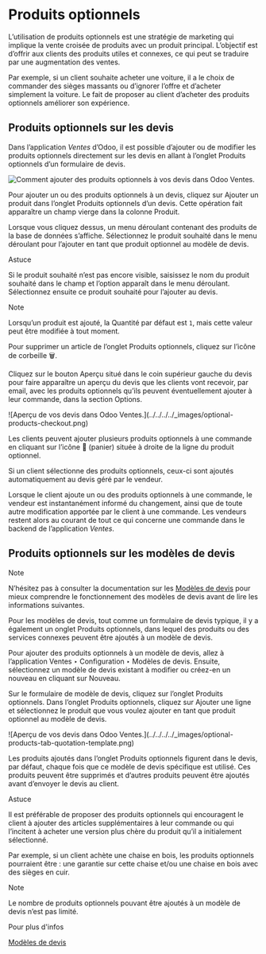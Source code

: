 # Produits optionnels

L’utilisation de produits optionnels est une stratégie de marketing qui
implique la vente croisée de produits avec un produit principal. L’objectif
est d’offrir aux clients des produits utiles et connexes, ce qui peut se
traduire par une augmentation des ventes.

Par exemple, si un client souhaite acheter une voiture, il a le choix de
commander des sièges massants ou d’ignorer l’offre et d’acheter simplement la
voiture. Le fait de proposer au client d’acheter des produits optionnels
améliorer son expérience.

## Produits optionnels sur les devis

Dans l’application _Ventes_ d’Odoo, il est possible d’ajouter ou de modifier
les produits optionnels directement sur les devis en allant à l’onglet
Produits optionnels d’un formulaire de devis.

![Comment ajouter des produits optionnels à vos devis dans Odoo
Ventes.](../../../../_images/optional-products-tab.png)

Pour ajouter un ou des produits optionnels à un devis, cliquez sur Ajouter un
produit dans l’onglet Produits optionnels d’un devis. Cette opération fait
apparaître un champ vierge dans la colonne Produit.

Lorsque vous cliquez dessus, un menu déroulant contenant des produits de la
base de données s’affiche. Sélectionnez le produit souhaité dans le menu
déroulant pour l’ajouter en tant que produit optionnel au modèle de devis.

Astuce

Si le produit souhaité n’est pas encore visible, saisissez le nom du produit
souhaité dans le champ et l’option apparaît dans le menu déroulant.
Sélectionnez ensuite ce produit souhaité pour l’ajouter au devis.

Note

Lorsqu’un produit est ajouté, la Quantité par défaut est `1`, mais cette
valeur peut être modifiée à tout moment.

Pour supprimer un article de l’onglet Produits optionnels, cliquez sur l’icône
de corbeille 🗑️.

Cliquez sur le bouton Aperçu situé dans le coin supérieur gauche du devis pour
faire apparaître un aperçu du devis que les clients vont recevoir, par email,
avec les produits optionnels qu’ils peuvent éventuellement ajouter à leur
commande, dans la section Options.

![Aperçu de vos devis dans Odoo Ventes.](../../../../_images/optional-
products-checkout.png)

Les clients peuvent ajouter plusieurs produits optionnels à une commande en
cliquant sur l’icône 🛒 (panier) située à droite de la ligne du produit
optionnel.

Si un client sélectionne des produits optionnels, ceux-ci sont ajoutés
automatiquement au devis géré par le vendeur.

Lorsque le client ajoute un ou des produits optionnels à une commande, le
vendeur est instantanément informé du changement, ainsi que de toute autre
modification apportée par le client à une commande. Les vendeurs restent alors
au courant de tout ce qui concerne une commande dans le backend de
l’application _Ventes_.

## Produits optionnels sur les modèles de devis

Note

N’hésitez pas à consulter la documentation sur les [Modèles de
devis](quote_template.html) pour mieux comprendre le fonctionnement des
modèles de devis avant de lire les informations suivantes.

Pour les modèles de devis, tout comme un formulaire de devis typique, il y a
également un onglet Produits optionnels, dans lequel des produits ou des
services connexes peuvent être ajoutés à un modèle de devis.

Pour ajouter des produits optionnels à un modèle de devis, allez à
l’application Ventes ‣ Configuration ‣ Modèles de devis. Ensuite, sélectionnez
un modèle de devis existant à modifier ou créez-en un nouveau en cliquant sur
Nouveau.

Sur le formulaire de modèle de devis, cliquez sur l’onglet Produits
optionnels. Dans l’onglet Produits optionnels, cliquez sur Ajouter une ligne
et sélectionnez le produit que vous voulez ajouter en tant que produit
optionnel au modèle de devis.

![Aperçu de vos devis dans Odoo Ventes.](../../../../_images/optional-
products-tab-quotation-template.png)

Les produits ajoutés dans l’onglet Produits optionnels figurent dans le devis,
par défaut, chaque fois que ce modèle de devis spécifique est utilisé. Ces
produits peuvent être supprimés et d’autres produits peuvent être ajoutés
avant d’envoyer le devis au client.

Astuce

Il est préférable de proposer des produits optionnels qui encouragent le
client à ajouter des articles supplémentaires à leur commande ou qui
l’incitent à acheter une version plus chère du produit qu’il a initialement
sélectionné.

Par exemple, si un client achète une chaise en bois, les produits optionnels
pourraient être : une garantie sur cette chaise et/ou une chaise en bois avec
des sièges en cuir.

Note

Le nombre de produits optionnels pouvant être ajoutés à un modèle de devis
n’est pas limité.

Pour plus d'infos

[Modèles de devis](quote_template.html)

